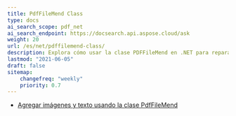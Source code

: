 ```yaml
---
title: PdfFileMend Class
type: docs
ai_search_scope: pdf_net
ai_search_endpoint: https://docsearch.api.aspose.cloud/ask
weight: 20
url: /es/net/pdffilemend-class/
description: Explora cómo usar la clase PDFFileMend en .NET para reparar archivos PDF dañados utilizando Aspose.PDF.
lastmod: "2021-06-05"
draft: false
sitemap:
    changefreq: "weekly"
    priority: 0.7
---
```

- [Agregar imágenes y texto usando la clase PdfFileMend](/pdf/es/net/adding-images-and-text-using-pdffilemend-class/)